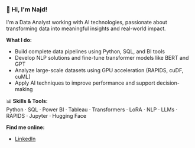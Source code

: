 ### 👋 Hi, I'm Najd!

I'm a Data Analyst working with AI technologies, passionate about transforming data into meaningful insights and real-world impact.

**What I do:**  
- Build complete data pipelines using Python, SQL, and BI tools  
- Develop NLP solutions and fine-tune transformer models like BERT and GPT  
- Analyze large-scale datasets using GPU acceleration (RAPIDS, cuDF, cuML)  
- Apply AI techniques to improve performance and support decision-making

📊 **Skills & Tools:**  
Python · SQL · Power BI · Tableau · Transformers · LoRA · NLP · LLMs · RAPIDS · Jupyter · Hugging Face

**Find me online:**  
- [LinkedIn](https://www.linkedin.com/in/najd-albahly)  
